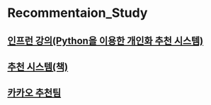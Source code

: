 # Recommentaion_Study


## [인프런 강의(Python을 이용한 개인화 추천 시스템)](https://github.com/HwangHanJae/Recommentaion_Study/tree/main/inflearn_recsys)

## [추천 시스템(책)](https://github.com/HwangHanJae/Recommentaion_Study/tree/main/book_Recommender_Systems)

## [카카오 추천팀](https://github.com/kakao/recoteam)
